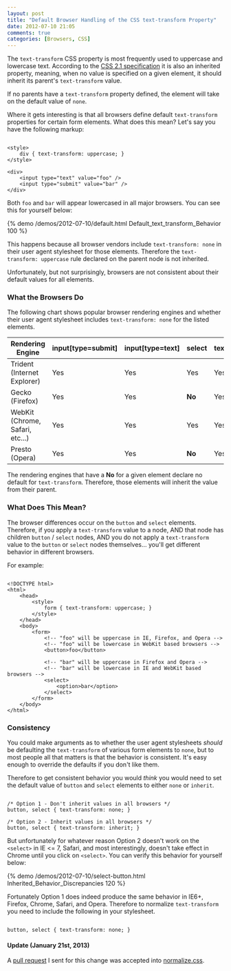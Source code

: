 ```yaml
---
layout: post
title: "Default Browser Handling of the CSS text-transform Property"
date: 2012-07-10 21:05
comments: true
categories: [Browsers, CSS]
---
```


The `text-transform` CSS property is most frequently used to uppercase and lowercase text.  According to the [CSS 2.1 specification](http://www.w3.org/TR/CSS21/text.html#caps-prop) it is also an inherited property, meaning, when no value is specified on a given element, it should inherit its parent's `text-transform` value.

If no parents have a `text-transform` property defined, the element will take on the default value of `none`.

Where it gets interesting is that all browsers define default `text-transform` properties for certain form elements.  What does this mean?  <!--more-->Let's say you have the following markup:

<pre class="language-markup"><code>
&lt;style&gt;
    div { text-transform: uppercase; }
&lt;/style&gt;

&lt;div&gt;
    &lt;input type="text" value="foo" /&gt;
    &lt;input type="submit" value="bar" /&gt;
&lt;/div&gt;
</code></pre>

Both `foo` and `bar` will appear lowercased in all major browsers.  You can see this for yourself below:

{% demo /demos/2012-07-10/default.html Default_text_transform_Behavior 100 %}

This happens because all browser vendors include `text-transform: none` in their user agent stylesheet for those elements.  Therefore the `text-transform: uppercase` rule declared on the parent node is not inherited.

Unfortunately, but not surprisingly, browsers are not consistent about their default values for all elements.

### What the Browsers Do

The following chart shows popular browser rendering engines and whether their user agent stylesheet includes `text-transform: none` for the listed elements.

<table>
    <thead>
        <tr>
        	<th>Rendering Engine</th>
        	<th>input[type=submit]</th>
        	<th>input[type=text]</th>
        	<th>select</th>
        	<th>textarea</th>
        	<th>button</th>
        </tr>
    </thead>
    <tbody>
    	<tr>
    		<td>Trident (Internet Explorer)</td>
    		<td>Yes</td>
    		<td>Yes</td>
    		<td>Yes</td>
    		<td>Yes</td>
    		<td><strong>No</strong></td>
    	</tr>
    	<tr>
    		<td>Gecko (Firefox)</td>
    		<td>Yes</td>
    		<td>Yes</td>
    		<td><strong>No</strong></td>
    		<td>Yes</td>
    		<td><strong>No</strong></td>
    	</tr>
    	<tr>
    		<td>WebKit (Chrome, Safari, etc...)</td>
    		<td>Yes</td>
    		<td>Yes</td>
    		<td>Yes</td>
    		<td>Yes</td>
    		<td>Yes</td>
    	</tr>
    	<tr>
    		<td>Presto (Opera)</td>
    		<td>Yes</td>
    		<td>Yes</td>
    		<td><strong>No</strong></td>
    		<td>Yes</td>
    		<td><strong>No</strong></td>
    	</tr>
    </tbody>
</table>

The rendering engines that have a **No** for a given element declare no default for `text-transform`.  Therefore, those elements will inherit the value from their parent.

### What Does This Mean?

The browser differences occur on the `button` and `select` elements.  Therefore, if you apply a `text-transform` value to a node, AND that node has children `button` / `select` nodes, AND you do not apply a `text-transform` value to the `button` or `select` nodes themselves... you'll get different behavior in different browsers.

For example:

<pre class="language-markup"><code>
&lt;!DOCTYPE html&gt;
&lt;html&gt;
    &lt;head&gt;
        &lt;style&gt;
            form { text-transform: uppercase; }
        &lt;/style&gt;
    &lt;/head&gt;
    &lt;body&gt;
        &lt;form&gt;
            &lt;!-- "foo" will be uppercase in IE, Firefox, and Opera --&gt;
            &lt;!-- "foo" will be lowercase in WebKit based browsers --&gt;
            &lt;button&gt;foo&lt;/button&gt;

            &lt;!-- "bar" will be uppercase in Firefox and Opera --&gt;
            &lt;!-- "bar" will be lowercase in IE and WebKit based browsers --&gt;
            &lt;select&gt;
                &lt;option&gt;bar&lt;/option&gt;
            &lt;/select&gt;
        &lt;/form&gt;
    &lt;/body&gt;
&lt;/html&gt;
</code></pre>

### Consistency

You could make arguments as to whether the user agent stylesheets *should* be defaulting the `text-transform` of various form elements to `none`, but to most people all that matters is that the behavior is consistent.  It's easy enough to override the defaults if you don't like them.

Therefore to get consistent behavior you would *think* you would need to set the default value of `button` and `select` elements to either `none` or `inherit`.

<pre class="language-css"><code>
/* Option 1 - Don't inherit values in all browsers */
button, select { text-transform: none; }

/* Option 2 - Inherit values in all browsers */
button, select { text-transform: inherit; }
</code></pre>

But unfortunately for whatever reason Option 2 doesn't work on the `<select>` in IE <= 7, Safari, and most interestingly, doesn't take effect in Chrome until you click on `<select>`.  You can verify this behavior for yourself below:

{% demo /demos/2012-07-10/select-button.html Inherited_Behavior_Discrepancies 120 %}

Fortunately Option 1 does indeed produce the same behavior in IE6+, Firefox, Chrome, Safari, and Opera.  Therefore to normalize `text-transform` you need to include the following in your stylesheet.

<pre class="language-css"><code>
button, select { text-transform: none; }
</code></pre>

#### Update (January 21st, 2013)

A [pull request](https://github.com/necolas/normalize.css/pull/104) I sent for this change was accepted into [normalize.css](http://necolas.github.com/normalize.css/).
